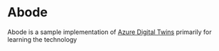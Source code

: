# Abode

Abode is a sample implementation of [Azure Digital Twins](https://docs.microsoft.com/en-us/azure/digital-twins/) primarily for learning the technology
